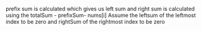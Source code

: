 prefix sum is calculated  which gives us left sum and
right sum is calculated using the totalSum - prefixSum- nums[i]
Assume the leftsum of the leftmost index to be zero
and rightSum of the rightmost index to be zero
​